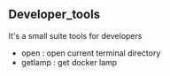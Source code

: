 <h2>Developer_tools</h2>
<p>
    It's a small suite tools for developers
</p>

<ul>
<li>open : open current terminal directory</li>
<li>getlamp : get docker lamp </li>
</ul>